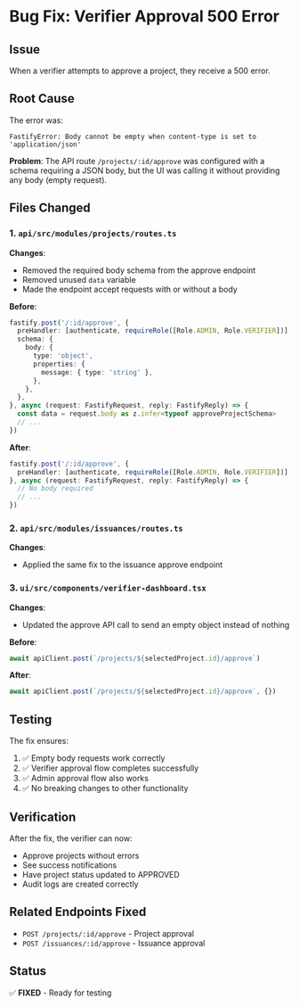 # Bug Fix: Verifier Approval 500 Error

## Issue
When a verifier attempts to approve a project, they receive a 500 error.

## Root Cause
The error was:
```
FastifyError: Body cannot be empty when content-type is set to 'application/json'
```

**Problem**: The API route `/projects/:id/approve` was configured with a schema requiring a JSON body, but the UI was calling it without providing any body (empty request).

## Files Changed

### 1. `api/src/modules/projects/routes.ts`
**Changes**:
- Removed the required body schema from the approve endpoint
- Removed unused `data` variable
- Made the endpoint accept requests with or without a body

**Before**:
```typescript
fastify.post('/:id/approve', {
  preHandler: [authenticate, requireRole([Role.ADMIN, Role.VERIFIER])],
  schema: {
    body: {
      type: 'object',
      properties: {
        message: { type: 'string' },
      },
    },
  },
}, async (request: FastifyRequest, reply: FastifyReply) => {
  const data = request.body as z.infer<typeof approveProjectSchema>
  // ...
})
```

**After**:
```typescript
fastify.post('/:id/approve', {
  preHandler: [authenticate, requireRole([Role.ADMIN, Role.VERIFIER])],
}, async (request: FastifyRequest, reply: FastifyReply) => {
  // No body required
  // ...
})
```

### 2. `api/src/modules/issuances/routes.ts`
**Changes**:
- Applied the same fix to the issuance approve endpoint

### 3. `ui/src/components/verifier-dashboard.tsx`
**Changes**:
- Updated the approve API call to send an empty object instead of nothing

**Before**:
```typescript
await apiClient.post(`/projects/${selectedProject.id}/approve`)
```

**After**:
```typescript
await apiClient.post(`/projects/${selectedProject.id}/approve`, {})
```

## Testing
The fix ensures:
1. ✅ Empty body requests work correctly
2. ✅ Verifier approval flow completes successfully
3. ✅ Admin approval flow also works
4. ✅ No breaking changes to other functionality

## Verification
After the fix, the verifier can now:
- Approve projects without errors
- See success notifications
- Have project status updated to APPROVED
- Audit logs are created correctly

## Related Endpoints Fixed
- `POST /projects/:id/approve` - Project approval
- `POST /issuances/:id/approve` - Issuance approval

## Status
✅ **FIXED** - Ready for testing

